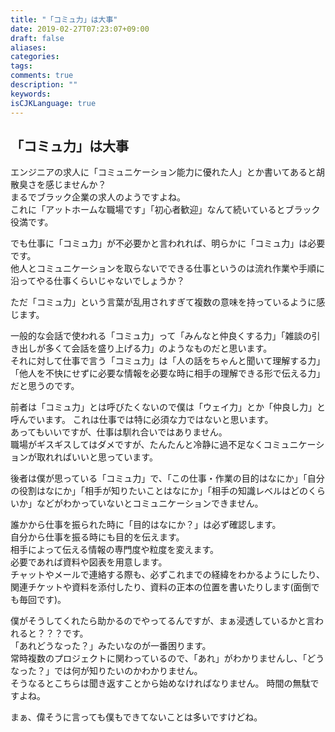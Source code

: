 ```yaml
---
title: "「コミュ力」は大事"
date: 2019-02-27T07:23:07+09:00
draft: false
aliases:
categories:
tags:
comments: true
description: ""
keywords:
isCJKLanguage: true
---
```


## 「コミュ力」は大事

エンジニアの求人に「コミュニケーション能力に優れた人」とか書いてあると胡散臭さを感じませんか？  
まるでブラック企業の求人のようですよね。  
これに「アットホームな職場です」「初心者歓迎」なんて続いているとブラック役満です。

でも仕事に「コミュ力」が不必要かと言われれば、明らかに「コミュ力」は必要です。  
他人とコミュニケーションを取らないでできる仕事というのは流れ作業や手順に沿ってやる仕事くらいじゃないでしょうか？

ただ「コミュ力」という言葉が乱用されすぎて複数の意味を持っているように感じます。

一般的な会話で使われる「コミュ力」って「みんなと仲良くする力」「雑談の引き出しが多くて会話を盛り上げる力」のようなものだと思います。  
それに対して仕事で言う「コミュ力」は「人の話をちゃんと聞いて理解する力」「他人を不快にせずに必要な情報を必要な時に相手の理解できる形で伝える力」だと思うのです。

前者は「コミュ力」とは呼びたくないので僕は「ウェイ力」とか「仲良し力」と呼んでいます。
これは仕事では特に必須な力ではないと思います。  
あってもいいですが、仕事は馴れ合いではありません。  
職場がギスギスしてはダメですが、たんたんと冷静に過不足なくコミュニケーションが取れればいいと思っています。

後者は僕が思っている「コミュ力」で、「この仕事・作業の目的はなにか」「自分の役割はなにか」「相手が知りたいことはなにか」「相手の知識レベルはどのくらいか」などがわかっていないとコミュニケーションできません。

誰かから仕事を振られた時に「目的はなにか？」は必ず確認します。  
自分から仕事を振る時にも目的を伝えます。  
相手によって伝える情報の専門度や粒度を変えます。  
必要であれば資料や図表を用意します。  
チャットやメールで連絡する際も、必ずこれまでの経緯をわかるようにしたり、関連チケットや資料を添付したり、資料の正本の位置を書いたりします(面倒でも毎回です)。

僕がそうしてくれたら助かるのでやってるんですが、まぁ浸透しているかと言われると？？？です。  
「あれどうなった？」みたいなのが一番困ります。  
常時複数のプロジェクトに関わっているので、「あれ」がわかりませんし、「どうなった？」では何が知りたいのかわかりません。  
そうなるとこちらは聞き返すことから始めなければなりません。
時間の無駄ですよね。

まぁ、偉そうに言っても僕もできてないことは多いですけどね。
